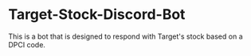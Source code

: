 # Target-Stock-Discord-Bot
 This is a bot that is designed to respond with Target's stock based on a DPCI code.

